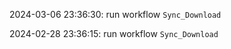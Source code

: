 2024-03-06 23:36:30: run workflow `Sync_Download` 

2024-02-28 23:36:15: run workflow `Sync_Download` 


